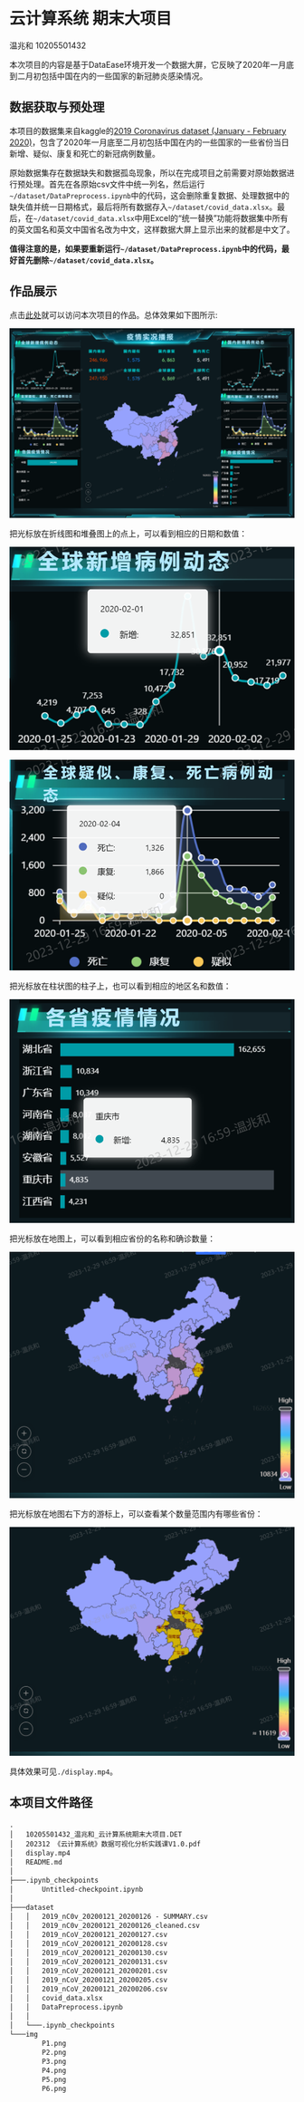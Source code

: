 # 云计算系统 期末大项目
温兆和 10205501432

本次项目的内容是基于DataEase环境开发一个数据大屏，它反映了2020年一月底到二月初包括中国在内的一些国家的新冠肺炎感染情况。

## 数据获取与预处理
本项目的数据集来自kaggle的[2019 Coronavirus dataset (January - February 2020)](https://www.kaggle.com/datasets/brendaso/2019-coronavirus-dataset-01212020-01262020)，包含了2020年一月底至二月初包括中国在内的一些国家的一些省份当日新增、疑似、康复和死亡的新冠病例数量。

原始数据集存在数据缺失和数据孤岛现象，所以在完成项目之前需要对原始数据进行预处理。首先在各原始csv文件中统一列名，然后运行`~/dataset/DataPreprocess.ipynb`中的代码，这会删除重复数据、处理数据中的缺失值并统一日期格式，最后将所有数据存入`~/dataset/covid_data.xlsx`。最后，在`~/dataset/covid_data.xlsx`中用Excel的“统一替换”功能将数据集中所有的英文国名和英文中国省名改为中文，这样数据大屏上显示出来的就都是中文了。

**值得注意的是，如果要重新运行`~/dataset/DataPreprocess.ipynb`中的代码，最好首先删除`~/dataset/covid_data.xlsx`。**

## 作品展示
点击[此处](http://student.dataease.fit2cloud.com/#/panel/index)就可以访问本次项目的作品。总体效果如下图所示:

![](./img/P1.png)

把光标放在折线图和堆叠图上的点上，可以看到相应的日期和数值：

![](./img/P2.png)

![](./img/P3.png)

把光标放在柱状图的柱子上，也可以看到相应的地区名和数值：

![](./img/P4.png)

把光标放在地图上，可以看到相应省份的名称和确诊数量：

![](./img/P5.png)

把光标放在地图右下方的游标上，可以查看某个数量范围内有哪些省份：

![](./img/P6.png)

具体效果可见`./display.mp4`。

## 本项目文件路径
```shell
.
│   10205501432_温兆和_云计算系统期末大项目.DET
│   202312 《云计算系统》数据可视化分析实践课V1.0.pdf
│   display.mp4
│   README.md
│
├───.ipynb_checkpoints
│       Untitled-checkpoint.ipynb
│
├───dataset
│   │   2019_nC0v_20200121_20200126 - SUMMARY.csv
│   │   2019_nC0v_20200121_20200126_cleaned.csv
│   │   2019_nCoV_20200121_20200127.csv
│   │   2019_nCoV_20200121_20200128.csv
│   │   2019_nCoV_20200121_20200130.csv
│   │   2019_nCoV_20200121_20200131.csv
│   │   2019_nCoV_20200121_20200201.csv
│   │   2019_nCoV_20200121_20200205.csv
│   │   2019_nCoV_20200121_20200206.csv
│   │   covid_data.xlsx
│   │   DataPreprocess.ipynb
│   │
│   └───.ipynb_checkpoints
└───img
        P1.png
        P2.png
        P3.png
        P4.png
        P5.png
        P6.png
```